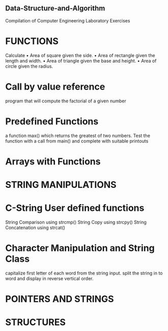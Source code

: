 ## Data-Structure-and-Algorithm
Compilation of Computer Engineering Laboratory Exercises 

# FUNCTIONS
Calculate
•	Area of square given the side.
•	Area of rectangle given the length and width.
•	Area of triangle given the base and height.
•	Area of circle given the radius.
# Call by value reference
program that will compute the factorial of a given number
# Predefined Functions
a function max() which returns the greatest of two numbers. 
Test the function with a call  from main() and complete with suitable printouts
# Arrays with Functions

# STRING MANIPULATIONS
# C-String User defined functions
String Comparison using strcmp()
String Copy using strcpy()
String Concatenation using strcat()
# Character Manipulation and String Class
capitalize first letter of each word from the string input.
split the string in to word and display in reverse vertical order.

# POINTERS AND STRINGS

# STRUCTURES
